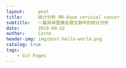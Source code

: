 ```yaml
---
layout:     post
title:      统计分析 MR-base cervical cancer
subtitle:   一篇简单图像处理文献中的统计分析
date:       2019-09-22
author:     Carno
header-img: img/post-hello-world.png
catalog: true
tags:
    - Git Pages
---
```

